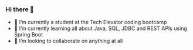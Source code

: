 ### Hi there 👋
- 🔭 I’m currently a student at the Tech Elevator coding bootcamp
- 🌱 I’m currently learning all about Java, SQL, JDBC and REST APIs using Spring Boot
- 👯 I’m looking to collaborate on anything at all


<!--
**jmm5781/jmm5781** is a ✨ _special_ ✨ repository because its `README.md` (this file) appears on your GitHub profile.

Here are some ideas to get you started:

- 🔭 I’m currently working on ...
- 🌱 I’m currently learning ...
- 👯 I’m looking to collaborate on ...
- 🤔 I’m looking for help with ...
- 💬 Ask me about ...
- 📫 How to reach me: ...
- 😄 Pronouns: ...
- ⚡ Fun fact: ...
-->
